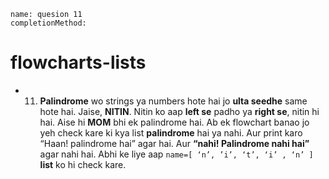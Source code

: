 ```ngMeta
name: quesion 11
completionMethod:
```
# flowcharts-lists
 

- 11) **Palindrome** wo strings ya numbers hote hai jo **ulta seedhe** same hote hai. Jaise, **NITIN**. Nitin ko aap **left se** padho ya **right se**, nitin hi hai. Aise hi **MOM** bhi ek palindrome hai.
Ab ek flowchart banao jo yeh check kare ki kya list **palindrome** hai ya nahi. Aur print karo “Haan! palindrome hai” agar hai. Aur **“nahi! Palindrome nahi hai”** agar nahi hai.
Abhi ke liye aap `name=[ ‘n’, ’i’, ‘t’, ‘i’ , ‘n’ ]` **list** ko hi check kare. 



